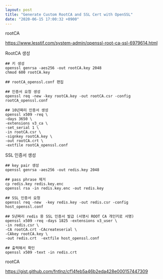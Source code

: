 ```yaml
---
layout: post
title: "Generate Custom RootCA and SSL Cert with OpenSSL"
date: "2020-06-15 17:00:32 +0900"
---
```


rootCA

https://www.lesstif.com/system-admin/openssl-root-ca-ssl-6979614.html

RootCA 생성
```
## 키 생성
openssl genrsa -aes256 -out rootCA.key 2048
chmod 600 rootCA.key

## rootCA_openssl.conf 편집

## 인증서 요청 생성
openssl req -new -key rootCA.key -out rootCA.csr -config rootCA_openssl.conf

## 10년짜리 인증서 생성
openssl x509 -req \
-days 3650 \
-extensions v3_ca \
-set_serial 1 \
-in rootCA.csr \
-signkey rootCA.key \
-out rootCA.crt \
-extfile rootCA_openssl.conf
```

SSL 인증서 생성
```
## key pair 생성
openssl genrsa -aes256 -out redis.key 2048

## pass phrase 제거
cp redis.key redis.key.enc
openssl rsa -in redis.key.enc -out redis.key

## SSL 인증서 요청
openssl req -new  -key redis.key -out redis.csr -config host_openssl.conf

## 5년짜리 redis 용 SSL 인증서 발급 (서명시 ROOT CA 개인키로 서명)
openssl x509 -req -days 1825 -extensions v3_user \
-in redis.csr \
-CA rootCA.crt -CAcreateserial \
-CAkey rootCA.key \
-out redis.crt  -extfile host_openssl.conf

## 출력해서 확인
openssl x509 -text -in redis.crt
```



rootCA

https://gist.github.com/fntlnz/cf14feb5a46b2eda428e000157447309
